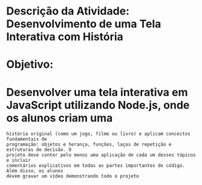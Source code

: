 # Descrição da Atividade: Desenvolvimento de uma Tela Interativa com História
# Objetivo:
# Desenvolver uma tela interativa em JavaScript utilizando Node.js, onde os alunos criam uma 
    história original (como um jogo, filme ou livro) e aplicam conceitos fundamentais de 
    programação: objetos e herança, funções, laços de repetição e estruturas de decisão. O 
    projeto deve conter pelo menos uma aplicação de cada um desses tópicos e incluir 
    comentários explicativos em todas as partes importantes do código. Além disso, os alunos 
    devem gravar um vídeo demonstrando todo o projeto
